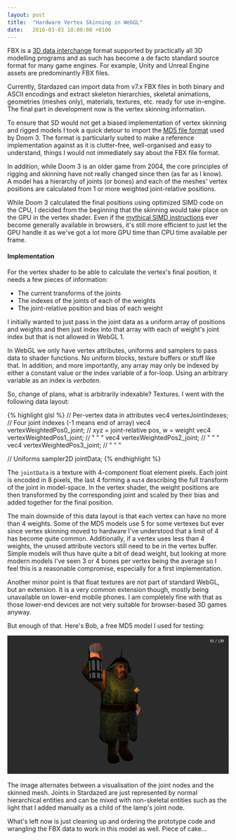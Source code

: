 ```yaml
---
layout: post
title:  "Hardware Vertex Skinning in WebGL"
date:   2016-03-03 10:00:00 +0100
---
```


FBX is a [3D data interchange][fbx] format supported by practically all 3D modelling programs and as such
has become a de facto standard source format for many game engines. For example, Unity and Unreal Engine
assets are predominantly FBX files.

Currently, Stardazed can import data from v7.x FBX files in both binary and ASCII encodings and extract
skeleton hierarchies, skeletal animations, geometries (meshes only), materials, textures, etc.
ready for use in-engine. The final part in development now is the vertex skinning information.

To ensure that SD would not get a biased implementation of vertex skinning and rigged models I took a
quick detour to import the [MD5 file format][md5] used by Doom 3. The format is particularly suited to make
a reference implementation against as it is clutter-free, well-organised and easy to understand, things
I would not immediately say about the FBX file format.

In addition, while Doom 3 is an older game from 2004, the core principles of rigging and skinning have
not really changed since then (as far as I know). A model has a hierarchy of joints (or bones) and
each of the meshes' vertex positions are calculated from 1 or more weighted joint-relative positions.

While Doom 3 calculated the final positions using optimized SIMD code on the CPU, I decided from the beginning
that the skinning would take place on the GPU in the vertex shader. Even if the [mythical SIMD instructions][simd]
ever become generally available in browsers, it's still more efficient to just let the GPU handle
it as we've got a lot more GPU time than CPU time available per frame.

#### Implementation

For the vertex shader to be able to calculate the vertex's final position, it needs a few pieces of
information:

- The current transforms of the joints
- The indexes of the joints of each of the weights
- The joint-relative position and bias of each weight

I initially wanted to just pass in the joint data as a uniform array of positions and weights and then
just index into that array with each of weight's joint index but that is not allowed in WebGL 1.

In WebGL we only have vertex attributes, uniforms and samplers to pass data to shader functions.
No uniform blocks, texture buffers or stuff like that. In addition, and more importantly, any array may
only be indexed by either a constant value or the index variable of a for-loop. Using an arbitrary
variable as an index is _verboten_.

So, change of plans, what is arbitrarily indexable? Textures. I went with the following data layout:

{% highlight glsl %}
// Per-vertex data in attributes
vec4 vertexJointIndexes;         // Four joint indexes (-1 means end of array)
vec4 vertexWeightedPos0_joint;   // xyz = joint-relative pos, w = weight
vec4 vertexWeightedPos1_joint;   //       "          "          "
vec4 vertexWeightedPos2_joint;   //       "          "          "
vec4 vertexWeightedPos3_joint;   //       "          "          "

// Uniforms
sampler2D jointData;
{% endhighlight %}

The `jointData` is a texture with 4-component float element pixels. Each joint is encoded in
8 pixels, the last 4 forming a `mat4` describing the full transform of the joint in model-space.
In the vertex shader, the weight positions are then transformed by the corresponding joint
and scaled by their bias and added together for the final position.

The main downside of this data layout is that each vertex can have no more than 4 weights.
Some of the MD5 models use 5 for some vertexes but ever since vertex skinning moved to hardware
I've understood that a limit of 4 has become quite common. Additionally, if a vertex uses less
than 4 weights, the unused attribute vectors still need to be in the vertex buffer. Simple
models will thus have quite a bit of dead weight, but looking at more modern models I've seen
3 or 4 bones per vertex being the average so I feel this is a reasonable compromise, especially
for a first implementation.

Another minor point is that float textures are not part of standard WebGL, but an extension.
It is a very common extension though, mostly being unavailable on lower-end mobile phones. I
am completely fine with that as those lower-end devices are not very suitable for browser-based
3D games anyway.

But enough of that. Here's Bob, a free MD5 model I used for testing:

![Model of Bob in skeletal and skinned views](/assets/bob-skel.gif "Bob's got some big hands")

The image alternates between a visualisation of the joint nodes and the skinned mesh. Joints in
Stardazed are just represented by normal hierarchical entities and can be mixed with non-skeletal
entities such as the light that I added manually as a child of the lamp's joint node.

What's left now is just cleaning up and ordering the prototype code and wrangling the FBX data to
work in this model as well. Piece of cake…


[fbx]: http://www.autodesk.com/products/fbx/overview
[md5]: http://tfc.duke.free.fr/coding/md5-specs-en.html
[simd]: https://developer.mozilla.org/en-US/docs/Web/JavaScript/Reference/Global_Objects/SIMD
